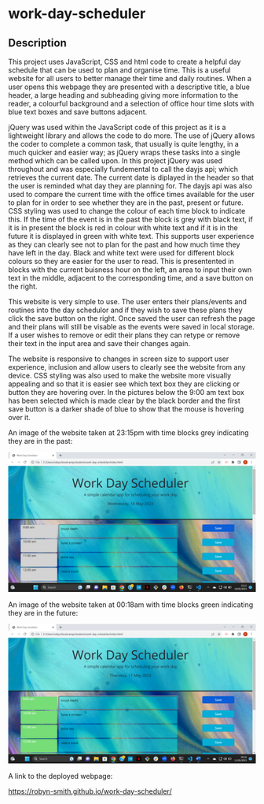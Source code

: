 # work-day-scheduler

## Description

This project uses JavaScript, CSS and html code to create a helpful day schedule that can be used to plan and organise time. This is a useful website for all users to better manage their time and daily routines. When a user opens this webpage they are presented with a descriptive title, a blue header, a large heading and subheading giving more information to the reader, a colourful background and a selection of office hour time slots with blue text boxes and save buttons adjacent. 

jQuery was used within the JavaScript code of this project as it is a lightweight library and allows the code to do more. The use of jQuery allows the coder to complete a common task, that usually is quite lengthy, in a much quicker and easier way; as jQuery wraps these tasks into a single method which can be called upon. In this project jQuery was used throughout and was especially fundemental to call the dayjs api; which retrieves the current date. The current date is diplayed in the header so that the user is reminded what day they are planning for. The dayjs api was also used to compare the current time with the office times available for the user to plan for in order to see whether they are in the past, present or future. CSS styling was used to change the colour of each time block to indicate this. If the time of the event is in the past the block is grey with black text, if it is in present the block is red in colour with white text and if it is in the future it is displayed in green with white text. This supports user experience as they can clearly see not to plan for the past and how much time they have left in the day. Black and white text were used for different block colours so they are easier for the user to read. This is presentented in blocks with the current buisness hour on the left, an area to input their own text in the middle, adjacent to the corresponding time, and a save button on the right. 

This website is very simple to use. The user enters their plans/events and routines into the day schedulor and if they wish to save these plans they click the save button on the right. Once saved the user can refresh the page and their plans will still be visable as the events were saved in local storage. If a user wishes to remove or edit their plans they can retype or remove their text in the input area and save their changes again. 

The website is responsive to changes in screen size to support user experience, inclusion and allow users to clearly see the website from any device. CSS styling was also used to make the website more visually appealing and so that it is easier see which text box they are clicking or button they are hovering over. In the pictures below the 9:00 am text box has been selected which is made clear by the black border and the first save button is a darker shade of blue to show that the mouse is hovering over it.

An image of the website taken at 23:15pm with time blocks grey indicating they are in the past:

![A screenshot of the Work Day Scheduler webpage, including a blue header, a large heading, a subheading, the current date, a colourful background, blue text boxes and blue save buttons](/assets/images/screenshot.png)

An image of the website taken at 00:18am with time blocks green indicating they are in the future:

![A screenshot of the Work Day Scheduler webpage, including a blue header, a large heading, a subheading, the current date, a colourful background, blue text boxes and blue save buttons](/assets/images/screenshot2.png)

A link to the deployed webpage:

https://robyn-smith.github.io/work-day-scheduler/